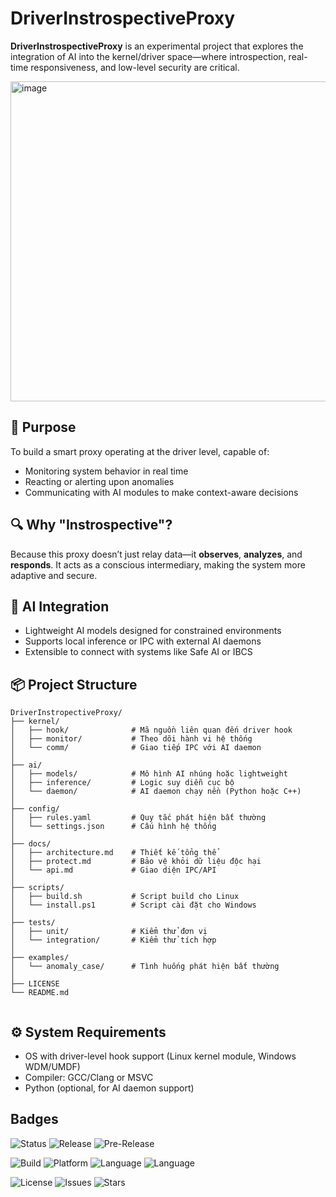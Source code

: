 # DriverInstrospectiveProxy

**DriverInstrospectiveProxy** is an experimental project that explores the integration of AI into the kernel/driver space—where introspection, real-time responsiveness, and low-level security are critical.

<img width="512" height="512" alt="image" src="https://copilot.microsoft.com/th/id/BCO.2d33bbc1-a97e-4493-893b-614daf96cbf5.png"/>

## 🚀 Purpose

To build a smart proxy operating at the driver level, capable of:
- Monitoring system behavior in real time
- Reacting or alerting upon anomalies
- Communicating with AI modules to make context-aware decisions

## 🔍 Why "Instrospective"?

Because this proxy doesn’t just relay data—it **observes**, **analyzes**, and **responds**. It acts as a conscious intermediary, making the system more adaptive and secure.

## 🧠 AI Integration

- Lightweight AI models designed for constrained environments
- Supports local inference or IPC with external AI daemons
- Extensible to connect with systems like Safe AI or IBCS

## 📦 Project Structure
```
DriverInstropectiveProxy/
├── kernel/
│   ├── hook/              # Mã nguồn liên quan đến driver hook
│   ├── monitor/           # Theo dõi hành vi hệ thống
│   └── comm/              # Giao tiếp IPC với AI daemon
│
├── ai/
│   ├── models/            # Mô hình AI nhúng hoặc lightweight
│   ├── inference/         # Logic suy diễn cục bộ
│   └── daemon/            # AI daemon chạy nền (Python hoặc C++)
│
├── config/
│   ├── rules.yaml         # Quy tắc phát hiện bất thường
│   └── settings.json      # Cấu hình hệ thống
│
├── docs/
│   ├── architecture.md    # Thiết kế tổng thể
│   ├── protect.md         # Bảo vệ khỏi dữ liệu độc hại
│   └── api.md             # Giao diện IPC/API
│
├── scripts/
│   ├── build.sh           # Script build cho Linux
│   └── install.ps1        # Script cài đặt cho Windows
│
├── tests/
│   ├── unit/              # Kiểm thử đơn vị
│   └── integration/       # Kiểm thử tích hợp
│
├── examples/
│   └── anomaly_case/      # Tình huống phát hiện bất thường
│
├── LICENSE
└── README.md


```

## ⚙️ System Requirements

- OS with driver-level hook support (Linux kernel module, Windows WDM/UMDF)
- Compiler: GCC/Clang or MSVC
- Python (optional, for AI daemon support)

## Badges 

![Status](https://img.shields.io/badge/status-experimental-orange?style=flat-square&logo=github)
![Release](https://img.shields.io/github/v/release/<YOUR-USERNAME>/<YOUR-REPO>?style=flat-square&logo=semver)
![Pre-Release](https://img.shields.io/github/v/release/<YOUR-USERNAME>/<YOUR-REPO>?include_prereleases&label=pre-release&color=blue&style=flat-square)

![Build](https://img.shields.io/badge/build-passing-brightgreen?style=flat-square&logo=cmake)
![Platform](https://img.shields.io/badge/platform-Linux%20%7C%20Windows-blue?style=flat-square&logo=linux&logo=windows)
![Language](https://img.shields.io/badge/language-C%2B%2B23-blueviolet?style=flat-square&logo=c%2B%2B)
![Language](https://img.shields.io/badge/language-Lua-lightgrey?style=flat-square&logo=lua)

![License](https://img.shields.io/github/license/<YOUR-USERNAME>/<YOUR-REPO>?style=flat-square)
![Issues](https://img.shields.io/github/issues/<YOUR-USERNAME>/<YOUR-REPO>?style=flat-square)
![Stars](https://img.shields.io/github/stars/<YOUR-USERNAME>/<YOUR-REPO>?style=flat-square&logo=github)



